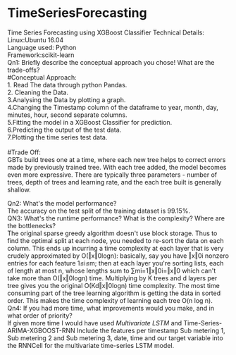 # TimeSeriesForecasting
Time Series Forecasting using XGBoost Classifier
Technical Details:
<br />
Linux:Ubuntu 16.04
<br />
Language used: Python
<br />
Framework:scikit-learn
<br />
Qn1: Briefly describe the conceptual approach you chose! What are the trade-offs?<br />
#Conceptual Approach:<br />
    1. Read The data through python Pandas.<br />
    2. Cleaning the Data.<br />
    3.Analysing the Data by plotting a graph.<br />
    4.Changing the Timestamp column of the dataframe to year, month, day, minutes, hour, second separate columns.<br />
    5.Fitting the model in a XGBoost Classifier for prediction.<br />
    6.Predicting the output of the test data.<br />
    7.Plotting the time series test data.<br />
<br />
#Trade Off:<br />
GBTs build trees one at a time, where each new tree helps to correct errors made by previously trained tree. With each tree added, the model becomes even more expressive. There are typically three parameters - number of trees, depth of trees and learning rate, and the each tree built is generally shallow. 
<br />

Qn2: What's the model performance?<br />
The accuracy on the test split of the training dataset is 99.15%.
<br />
QN3: What's the runtime performance? What is the complexity? Where are the bottlenecks?<br />
The original sparse greedy algorithm doesn't use block storage.
Thus to find the optimal split at each node, you needed to re-sort the data on each column.
This ends up incurring a time complexity at each layer that is very crudely approximated by O(‖x‖0logn):
basically, say you have ‖x‖0i nonzero entries for each feature 1≤i≤m;
then at each layer you're sorting lists, each of length at most n, whose lengths sum to ∑mi=1‖x‖0i=‖x‖0
which can't take more than O(‖x‖0logn) time.
Multiplying by K trees and d layers per tree gives you the original O(Kd‖x‖0logn) time complexity.
The most time consuming part of the tree learning algorithm is getting the data in sorted order.
This makes the time complexity of learning each tree O(n log n).
<br />
Qn4: If you had more time, what improvements would you make, and in what order of priority?<br />
If given more time I would have used *Multivariate LSTM* and Time-Series-ARIMA-XGBOOST-RNN
Include the features per timestamp Sub metering 1, Sub metering 2 and Sub metering 3, date, time and our target variable into the RNNCell for the multivariate time-series LSTM model.
<br />

